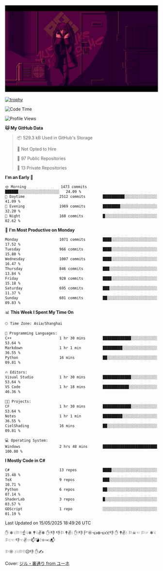 ![](imgs/main.png)

[![trophy](https://github-profile-trophy.vercel.app/?username=NeilKleistGao&theme=dracula)](https://github.com/ryo-ma/github-profile-trophy)

<!--START_SECTION:waka-->
![Code Time](http://img.shields.io/badge/Code%20Time-1%2C745%20hrs%2021%20mins-blue)

![Profile Views](http://img.shields.io/badge/Profile%20Views-0-blue)

**🐱 My GitHub Data** 

> 📦 529.3 kB Used in GitHub's Storage 
 > 
> 🚫 Not Opted to Hire
 > 
> 📜 97 Public Repositories 
 > 
> 🔑 13 Private Repositories 
 > 
**I'm an Early 🐤** 

```text
🌞 Morning                1473 commits        ██████░░░░░░░░░░░░░░░░░░░   24.09 % 
🌆 Daytime                2512 commits        ██████████░░░░░░░░░░░░░░░   41.09 % 
🌃 Evening                1969 commits        ████████░░░░░░░░░░░░░░░░░   32.20 % 
🌙 Night                  160 commits         █░░░░░░░░░░░░░░░░░░░░░░░░   02.62 % 
```
📅 **I'm Most Productive on Monday** 

```text
Monday                   1071 commits        ████░░░░░░░░░░░░░░░░░░░░░   17.52 % 
Tuesday                  966 commits         ████░░░░░░░░░░░░░░░░░░░░░   15.80 % 
Wednesday                1007 commits        ████░░░░░░░░░░░░░░░░░░░░░   16.47 % 
Thursday                 846 commits         ███░░░░░░░░░░░░░░░░░░░░░░   13.84 % 
Friday                   928 commits         ████░░░░░░░░░░░░░░░░░░░░░   15.18 % 
Saturday                 695 commits         ███░░░░░░░░░░░░░░░░░░░░░░   11.37 % 
Sunday                   601 commits         ██░░░░░░░░░░░░░░░░░░░░░░░   09.83 % 
```


📊 **This Week I Spent My Time On** 

```text
🕑︎ Time Zone: Asia/Shanghai

💬 Programming Languages: 
C++                      1 hr 30 mins        █████████████░░░░░░░░░░░░   53.64 % 
Markdown                 1 hr 1 min          █████████░░░░░░░░░░░░░░░░   36.55 % 
Python                   16 mins             ██░░░░░░░░░░░░░░░░░░░░░░░   09.81 % 

🔥 Editors: 
Visual Studio            1 hr 30 mins        █████████████░░░░░░░░░░░░   53.64 % 
VS Code                  1 hr 18 mins        ████████████░░░░░░░░░░░░░   46.36 % 

🐱‍💻 Projects: 
CF                       1 hr 30 mins        █████████████░░░░░░░░░░░░   53.64 % 
Notes                    1 hr 1 min          █████████░░░░░░░░░░░░░░░░   36.55 % 
CielShading              16 mins             ██░░░░░░░░░░░░░░░░░░░░░░░   09.81 % 

💻 Operating System: 
Windows                  2 hrs 48 mins       █████████████████████████   100.00 % 
```

**I Mostly Code in C#** 

```text
C#                       13 repos            ████░░░░░░░░░░░░░░░░░░░░░   15.48 % 
TeX                      9 repos             ███░░░░░░░░░░░░░░░░░░░░░░   10.71 % 
Python                   6 repos             ██░░░░░░░░░░░░░░░░░░░░░░░   07.14 % 
ShaderLab                3 repos             █░░░░░░░░░░░░░░░░░░░░░░░░   03.57 % 
GDScript                 1 repo              ░░░░░░░░░░░░░░░░░░░░░░░░░   01.19 % 
```




 Last Updated on 15/05/2025 18:49:26 UTC
<!--END_SECTION:waka-->

✋ ❄☟⚐🕆☝☟❄ 🕈☟✌❄ ✋🕯👎 👎⚐ 🕈✌💧 ✋🕯👎 🏱☼☜❄☜☠👎 ✋ 🕈✌💧 ⚐☠☜ ⚐☞ ❄☟⚐💧☜ 👎☜✌☞📫💣🕆❄☜💧📬

⚐☼ 💧☟⚐🕆☹👎 ✋✍

Cover: [ジル・裏通り from ユーネ](https://www.pixiv.net/artworks/62127066)
